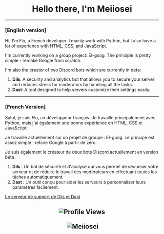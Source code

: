 <h1 align="center">Hello there, I'm Meiiosei</h1>

--------

### [English version]

Hi, I'm Flo, a French developer. I mainly work with Python, but I also have a lot of experience with HTML, CSS, and JavaScript.

I'm currently working on a group project: El-goog. The principle is pretty simple - remake Google from scratch.

I'm also the creator of two Discord bots which are currently in beta:

1. **Dils**: A security and analytics bot that allows you to secure your server and reduces stress for moderators by handling all the tasks.
2. **Dast**: A tool designed to help servers customize their settings easily.

--------

### [French Version]

Salut, je suis Flo, un développeur français. Je travaille principalement avec Python, mais j'ai également une bonne expérience en HTML, CSS et JavaScript.

Je travaille actuellement sur un projet de groupe : El-goog. Le principe est assez simple : refaire Google à partir de zéro.

Je suis également le créateur de deux bots Discord actuellement en version bêta :

1. **Dils** : Un bot de sécurité et d'analyse qui vous permet de sécuriser votre serveur et de réduire le travail des modérateurs en effectuant toutes les tâches automatiquement.
2. **Dast** : Un outil conçu pour aider les serveurs à personnaliser leurs paramètres facilement.


[Le serveur de support de Dils et Dast]([https://discord.gg/exemple](https://discord.gg/bA6UfvZwgN))

<h2 align="center">
  
![Profile Views](https://komarev.com/ghpvc/?username=Meiiosei)
<p>&nbsp;<img align="center" src="https://github-readme-stats.vercel.app/api?username=Meiiosei&show_icons=true&locale=en&theme=dark" alt="Meiiosei" /></p>

</h2>
